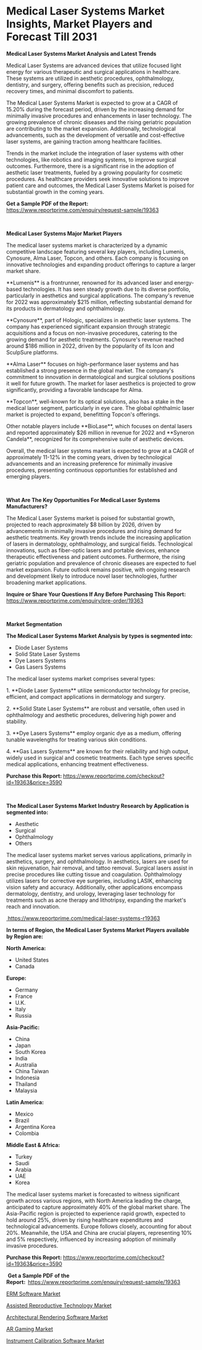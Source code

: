 <p><h1>Medical Laser Systems Market Insights, Market Players and Forecast Till 2031</h1></p><p><strong>Medical Laser Systems Market Analysis and Latest Trends</strong></p>
<p><p>Medical Laser Systems are advanced devices that utilize focused light energy for various therapeutic and surgical applications in healthcare. These systems are utilized in aesthetic procedures, ophthalmology, dentistry, and surgery, offering benefits such as precision, reduced recovery times, and minimal discomfort to patients.</p><p>The Medical Laser Systems Market is expected to grow at a CAGR of 15.20% during the forecast period, driven by the increasing demand for minimally invasive procedures and enhancements in laser technology. The growing prevalence of chronic diseases and the rising geriatric population are contributing to the market expansion. Additionally, technological advancements, such as the development of versatile and cost-effective laser systems, are gaining traction among healthcare facilities.</p><p>Trends in the market include the integration of laser systems with other technologies, like robotics and imaging systems, to improve surgical outcomes. Furthermore, there is a significant rise in the adoption of aesthetic laser treatments, fueled by a growing popularity for cosmetic procedures. As healthcare providers seek innovative solutions to improve patient care and outcomes, the Medical Laser Systems Market is poised for substantial growth in the coming years.</p></p>
<p><strong>Get a Sample PDF of the Report:&nbsp;</strong> <a href="https://www.reportprime.com/enquiry/request-sample/19363?utm_campaign=1863&utm_medium=2&utm_source=Github&utm_content=ia&utm_term=23112024&utm_id=medical-laser-systems">https://www.reportprime.com/enquiry/request-sample/19363</a></p>
<p>&nbsp;</p>
<p><strong>Medical Laser Systems Major Market Players</strong></p>
<p><p>The medical laser systems market is characterized by a dynamic competitive landscape featuring several key players, including Lumenis, Cynosure, Alma Laser, Topcon, and others. Each company is focusing on innovative technologies and expanding product offerings to capture a larger market share.</p><p>**Lumenis** is a frontrunner, renowned for its advanced laser and energy-based technologies. It has seen steady growth due to its diverse portfolio, particularly in aesthetics and surgical applications. The company's revenue for 2022 was approximately $215 million, reflecting substantial demand for its products in dermatology and ophthalmology.</p><p>**Cynosure**, part of Hologic, specializes in aesthetic laser systems. The company has experienced significant expansion through strategic acquisitions and a focus on non-invasive procedures, catering to the growing demand for aesthetic treatments. Cynosure's revenue reached around $186 million in 2022, driven by the popularity of its Icon and SculpSure platforms.</p><p>**Alma Laser** focuses on high-performance laser systems and has established a strong presence in the global market. The company's commitment to innovation in dermatological and surgical solutions positions it well for future growth. The market for laser aesthetics is projected to grow significantly, providing a favorable landscape for Alma.</p><p>**Topcon**, well-known for its optical solutions, also has a stake in the medical laser segment, particularly in eye care. The global ophthalmic laser market is projected to expand, benefitting Topcon's offerings.</p><p>Other notable players include **BioLase**, which focuses on dental lasers and reported approximately $26 million in revenue for 2022 and **Syneron Candela**, recognized for its comprehensive suite of aesthetic devices.</p><p>Overall, the medical laser systems market is expected to grow at a CAGR of approximately 11-12% in the coming years, driven by technological advancements and an increasing preference for minimally invasive procedures, presenting continuous opportunities for established and emerging players.</p></p>
<p>&nbsp;</p>
<p><strong>What Are The Key Opportunities For Medical Laser Systems Manufacturers?</strong></p>
<p><p>The Medical Laser Systems market is poised for substantial growth, projected to reach approximately $8 billion by 2026, driven by advancements in minimally invasive procedures and rising demand for aesthetic treatments. Key growth trends include the increasing application of lasers in dermatology, ophthalmology, and surgical fields. Technological innovations, such as fiber-optic lasers and portable devices, enhance therapeutic effectiveness and patient outcomes. Furthermore, the rising geriatric population and prevalence of chronic diseases are expected to fuel market expansion. Future outlook remains positive, with ongoing research and development likely to introduce novel laser technologies, further broadening market applications.</p></p>
<p><strong>Inquire or Share Your Questions If Any Before Purchasing This Report:</strong> <a href="https://www.reportprime.com/enquiry/pre-order/19363?utm_campaign=1863&utm_medium=2&utm_source=Github&utm_content=ia&utm_term=23112024&utm_id=medical-laser-systems">https://www.reportprime.com/enquiry/pre-order/19363</a></p>
<p>&nbsp;</p>
<p><strong>Market Segmentation</strong></p>
<p><strong>The Medical Laser Systems Market Analysis by types is segmented into:</strong></p>
<p><ul><li>Diode Laser Systems</li><li>Solid State Laser Systems</li><li>Dye Lasers Systems</li><li>Gas Lasers Systems</li></ul></p>
<p><p>The medical laser systems market comprises several types: </p><p>1. **Diode Laser Systems** utilize semiconductor technology for precise, efficient, and compact applications in dermatology and surgery.</p><p>   </p><p>2. **Solid State Laser Systems** are robust and versatile, often used in ophthalmology and aesthetic procedures, delivering high power and stability.</p><p>3. **Dye Lasers Systems** employ organic dye as a medium, offering tunable wavelengths for treating various skin conditions.</p><p>4. **Gas Lasers Systems** are known for their reliability and high output, widely used in surgical and cosmetic treatments. Each type serves specific medical applications, enhancing treatment effectiveness.</p></p>
<p><strong>Purchase this Report:&nbsp;</strong><a href="https://www.reportprime.com/checkout?id=19363&price=3590&utm_campaign=1863&utm_medium=2&utm_source=Github&utm_content=ia&utm_term=23112024&utm_id=medical-laser-systems">https://www.reportprime.com/checkout?id=19363&price=3590</a></p>
<p>&nbsp;</p>
<p><strong>The Medical Laser Systems Market Industry Research by Application is segmented into:</strong></p>
<p><ul><li>Aesthetic</li><li>Surgical</li><li>Ophthalmology</li><li>Others</li></ul></p>
<p><p>The medical laser systems market serves various applications, primarily in aesthetics, surgery, and ophthalmology. In aesthetics, lasers are used for skin rejuvenation, hair removal, and tattoo removal. Surgical lasers assist in precise procedures like cutting tissue and coagulation. Ophthalmology utilizes lasers for corrective eye surgeries, including LASIK, enhancing vision safety and accuracy. Additionally, other applications encompass dermatology, dentistry, and urology, leveraging laser technology for treatments such as acne therapy and lithotripsy, expanding the market's reach and innovation.</p></p>
<p><a href="https://www.reportprime.com/medical-laser-systems-r19363?utm_campaign=1863&utm_medium=2&utm_source=Github&utm_content=ia&utm_term=23112024&utm_id=medical-laser-systems">&nbsp;https://www.reportprime.com/medical-laser-systems-r19363</a></p>
<p><strong>In terms of Region, the Medical Laser Systems Market Players available by Region are:</strong></p>
<p>
    <p> <strong> North America: </strong>
        <ul>
            <li>United States</li>
            <li>Canada</li>
        </ul>
        </p> 
    <p> <strong> Europe: </strong>
        <ul>
            <li>Germany</li>
            <li>France</li>
            <li>U.K.</li>
            <li>Italy</li>
            <li>Russia</li>
        </ul>
        </p> 
    <p> <strong> Asia-Pacific: </strong>
        <ul>
            <li>China</li>
            <li>Japan</li>
            <li>South Korea</li>
            <li>India</li>
            <li>Australia</li>
            <li>China Taiwan</li>
            <li>Indonesia</li>
            <li>Thailand</li>
            <li>Malaysia</li>
        </ul>
        </p> 
    <p> <strong> Latin America: </strong>
        <ul>
            <li>Mexico</li>
            <li>Brazil</li>
            <li>Argentina Korea</li>
            <li>Colombia</li>
        </ul>
        </p> 
    <p> <strong> Middle East & Africa: </strong>
        <ul>
            <li>Turkey</li>
            <li>Saudi</li>
            <li>Arabia</li>
            <li>UAE</li>
            <li>Korea</li>
        </ul>
    </p>
    </p>
<p><p>The medical laser systems market is forecasted to witness significant growth across various regions, with North America leading the charge, anticipated to capture approximately 40% of the global market share. The Asia-Pacific region is projected to experience rapid growth, expected to hold around 25%, driven by rising healthcare expenditures and technological advancements. Europe follows closely, accounting for about 20%. Meanwhile, the USA and China are crucial players, representing 10% and 5% respectively, influenced by increasing adoption of minimally invasive procedures.</p></p>
<p><strong>Purchase this Report: </strong><a href="https://www.reportprime.com/checkout?id=19363&price=3590&utm_campaign=1863&utm_medium=2&utm_source=Github&utm_content=ia&utm_term=23112024&utm_id=medical-laser-systems">https://www.reportprime.com/checkout?id=19363&price=3590</a></p>
<p>&nbsp;<strong>Get a Sample PDF of the Report:&nbsp;&nbsp;</strong><a href="https://www.reportprime.com/enquiry/request-sample/19363?utm_campaign=1863&utm_medium=2&utm_source=Github&utm_content=ia&utm_term=23112024&utm_id=medical-laser-systems">https://www.reportprime.com/enquiry/request-sample/19363</a></p>
<p><strong></strong></p>
<p><p><a href="https://issuu.com/reportprime-2/docs/erm-software-market-size-2030.pptx_58b3ef62fb36ec?utm_campaign=1863&utm_medium=2&utm_source=Github&utm_content=ia&utm_term=23112024&utm_id=medical-laser-systems">ERM Software Market</a></p><p><a href="https://www.linkedin.com/pulse/exploring-assisted-reproductive-technology-market-industry-ow3te?utm_campaign=1863&utm_medium=2&utm_source=Github&utm_content=ia&utm_term=23112024&utm_id=medical-laser-systems">Assisted Reproductive Technology Market</a></p><p><a href="https://www.linkedin.com/pulse/architectural-rendering-software-market-trends-assessmentthe-tgs3e?utm_campaign=1863&utm_medium=2&utm_source=Github&utm_content=ia&utm_term=23112024&utm_id=medical-laser-systems">Architectural Rendering Software Market</a></p><p><a href="https://www.linkedin.com/pulse/ar-gaming-market-analysis-report-forecasts-trends-r5yae?utm_campaign=1863&utm_medium=2&utm_source=Github&utm_content=ia&utm_term=23112024&utm_id=medical-laser-systems">AR Gaming Market</a></p><p><a href="https://issuu.com/reportprime-2/docs/instrument-calibration-software-mar_c8f33413c97e57?utm_campaign=1863&utm_medium=2&utm_source=Github&utm_content=ia&utm_term=23112024&utm_id=medical-laser-systems">Instrument Calibration Software Market</a></p></p>